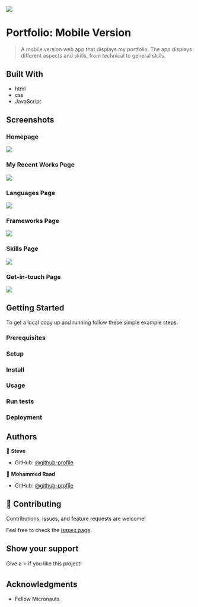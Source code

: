![](https://img.shields.io/badge/Microverse-blueviolet)

# Portfolio: Mobile Version

> A mobile version web app that displays my portfolio.
> The app displays different aspects and skills, from technical to general skills.


## Built With

- html
- css
- JavaScript


## Screenshots

### Homepage
![](./static/images/homepage.png)

### My Recent Works Page
![](./static/images/workspage.png)

### Languages Page
![](./static/images/langpage.png)

### Frameworks Page
![](./static/images/frameworks-page.png)

### Skills Page
![](./static/images/skillpage.png)

### Get-in-touch Page
![](./static/images/contactpage.png)


## Getting Started

To get a local copy up and running follow these simple example steps.

### Prerequisites

### Setup

### Install

### Usage

### Run tests

### Deployment



## Authors

👤 **Steve**

- GitHub: [@github-profile](https://github.com/sntakirutimana72)

👤 **Mohammed Raad**

- GitHub: [@github-profile](https://github.com/MoRaad97)

## 🤝 Contributing

Contributions, issues, and feature requests are welcome!

Feel free to check the [issues page](../../issues/).

## Show your support

Give a ⭐️ if you like this project!

## Acknowledgments

- Fellow Micronauts
